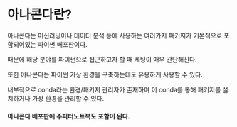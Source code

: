 # 아나콘다란?

  아나콘다는 머신러닝이나 데이터 분석 등에 사용하는 여러가지 패키지가 기본적으로 포함되어있는 파이썬 배포판이다. 
  
  때문에 해당 분야를 파이썬으로 접근하고자 할 때 세팅이 매우 간단해진다.
  
  또한 아나콘다는 파이썬 가상 환경을 구축하는데도 유용하게 사용할 수 있다. 
  
  내부적으로 conda라는 환경/패키지 관리자가 존재하며 이 conda를 통해 패키지를 설치하거나 가상 환경을 관리할 수 있다.



#### 아나콘다 배포판에 주피터노트북도 포함이 된다.

